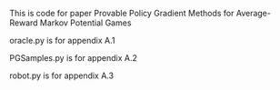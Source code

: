 This is code for paper Provable Policy Gradient Methods for Average-Reward Markov Potential Games

oracle.py is for appendix A.1

PGSamples.py is for appendix A.2

robot.py is for appendix A.3
